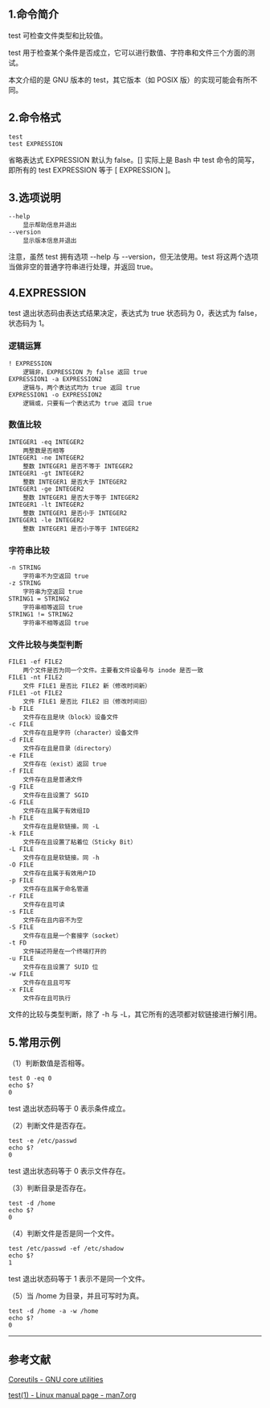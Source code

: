 ## 1.命令简介
test 可检查文件类型和比较值。

test 用于检查某个条件是否成立，它可以进行数值、字符串和文件三个方面的测试。

本文介绍的是 GNU 版本的 test，其它版本（如 POSIX 版）的实现可能会有所不同。

## 2.命令格式
```
test
test EXPRESSION
```
省略表达式 EXPRESSION 默认为 false。[] 实际上是 Bash 中 test 命令的简写，即所有的 test EXPRESSION 等于 [ EXPRESSION ]。

## 3.选项说明
```
--help
	显示帮助信息并退出
--version
	显示版本信息并退出
```
注意，虽然 test 拥有选项 --help 与 --version，但无法使用。test 将这两个选项当做非空的普通字符串进行处理，并返回 true。

## 4.EXPRESSION
test 退出状态码由表达式结果决定，表达式为 true 状态码为 0，表达式为 false，状态码为 1。 

### 逻辑运算
```
! EXPRESSION
	逻辑非，EXPRESSION 为 false 返回 true
EXPRESSION1 -a EXPRESSION2
	逻辑与，两个表达式均为 true 返回 true
EXPRESSION1 -o EXPRESSION2
	逻辑或，只要有一个表达式为 true 返回 true
```
### 数值比较
```
INTEGER1 -eq INTEGER2
	两整数是否相等
INTEGER1 -ne INTEGER2
	整数 INTEGER1 是否不等于 INTEGER2
INTEGER1 -gt INTEGER2
	整数 INTEGER1 是否大于 INTEGER2
INTEGER1 -ge INTEGER2
	整数 INTEGER1 是否大于等于 INTEGER2
INTEGER1 -lt INTEGER2
	整数 INTEGER1 是否小于 INTEGER2
INTEGER1 -le INTEGER2
	整数 INTEGER1 是否小于等于 INTEGER2
```
### 字符串比较
```
-n STRING
	字符串不为空返回 true
-z STRING
	字符串为空返回 true
STRING1 = STRING2
	字符串相等返回 true
STRING1 != STRING2
	字符串不相等返回 true
```
### 文件比较与类型判断
```
FILE1 -ef FILE2
	两个文件是否为同一个文件。主要看文件设备号与 inode 是否一致
FILE1 -nt FILE2
	文件 FILE1 是否比 FILE2 新（修改时间新）
FILE1 -ot FILE2
	文件 FILE1 是否比 FILE2 旧（修改时间旧）
-b FILE
	文件存在且是块（block）设备文件
-c FILE
	文件存在且是字符（character）设备文件
-d FILE
	文件存在且是目录（directory）
-e FILE
	文件存在（exist）返回 true
-f FILE
	文件存在且是普通文件
-g FILE
	文件存在且设置了 SGID
-G FILE
	文件存在且属于有效组ID
-h FILE
	文件存在且是软链接。同 -L
-k FILE
	文件存在且设置了粘着位（Sticky Bit）
-L FILE
	文件存在且是软链接。同 -h
-O FILE
	文件存在且属于有效用户ID
-p FILE
	文件存在且属于命名管道
-r FILE
	文件存在且可读
-s FILE
	文件存在且内容不为空
-S FILE
	文件存在且是一个套接字（socket）
-t FD
	文件描述符是在一个终端打开的
-u FILE
	文件存在且设置了 SUID 位
-w FILE
	文件存在且且可写
-x FILE
	文件存在且可执行
```
文件的比较与类型判断，除了 -h 与 -L，其它所有的选项都对软链接进行解引用。

## 5.常用示例

（1）判断数值是否相等。

```shell
test 0 -eq 0
echo $?
0
```
test 退出状态码等于 0 表示条件成立。

（2）判断文件是否存在。

```shell
test -e /etc/passwd
echo $?
0
```
test 退出状态码等于 0 表示文件存在。

（3）判断目录是否存在。

```shell
test -d /home
echo $?
0
```

（4）判断文件是否是同一个文件。
```shell
test /etc/passwd -ef /etc/shadow
echo $?
1
```
test 退出状态码等于 1 表示不是同一个文件。

（5）当 /home 为目录，并且可写时为真。

```shell
test -d /home -a -w /home
echo $?
0
```

---
## 参考文献
[Coreutils - GNU core utilities](https://www.gnu.org/software/coreutils/)

[test(1) - Linux manual page - man7.org](http://man7.org/linux/man-pages/man1/test.1.html)

<Vssue title="test" />